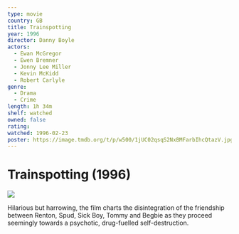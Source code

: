 ```yaml
---
type: movie
country: GB
title: Trainspotting
year: 1996
director: Danny Boyle
actors:
  - Ewan McGregor
  - Ewen Bremner
  - Jonny Lee Miller
  - Kevin McKidd
  - Robert Carlyle
genre:
  - Drama
  - Crime
length: 1h 34m
shelf: watched
owned: false
rating:
watched: 1996-02-23
poster: https://image.tmdb.org/t/p/w500/1jUC02qsqS2NxBMFarbIhcQtazV.jpg
---
```


# Trainspotting (1996)

![](https://image.tmdb.org/t/p/w500/1jUC02qsqS2NxBMFarbIhcQtazV.jpg)

Hilarious but harrowing, the film charts the disintegration of the friendship between Renton, Spud, Sick Boy, Tommy and Begbie as they proceed seemingly towards a psychotic, drug-fuelled self-destruction.